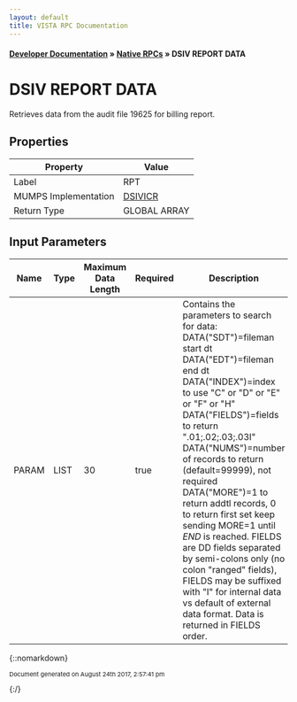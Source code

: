 ```yaml
---
layout: default
title: VISTA RPC Documentation
---
```


#### [Developer Documentation](../index) &#187; [Native RPCs](TableOfContents) &#187; DSIV REPORT DATA<br/>
# DSIV REPORT DATA

Retrieves data from the audit file 19625 for billing report.

## Properties

Property | Value
--- | ---
Label | RPT
MUMPS Implementation | [DSIVICR](http://code.osehra.org/dox/Routine_DSIVICR_source.html)
Return Type | GLOBAL ARRAY


## Input Parameters

Name | Type | Maximum Data Length | Required | Description
--- | --- | --- | --- | ---
PARAM | LIST | 30 | true | Contains the parameters to search for data:  DATA(&quot;SDT&quot;)&#x3D;fileman start dt  DATA(&quot;EDT&quot;)&#x3D;fileman end dt  DATA(&quot;INDEX&quot;)&#x3D;index to use   &quot;C&quot; or &quot;D&quot; or &quot;E&quot; or &quot;F&quot; or &quot;H&quot;  DATA(&quot;FIELDS&quot;)&#x3D;fields to return  &quot;.01;.02;.03;.03I&quot;  DATA(&quot;NUMS&quot;)&#x3D;number of records to return (default&#x3D;99999), not required  DATA(&quot;MORE&quot;)&#x3D;1 to return addtl records, 0 to return first set               keep sending MORE&#x3D;1 until $END$ is reached. FIELDS are DD fields separated by semi-colons only (no colon &quot;ranged&quot; fields), FIELDS may be suffixed with &quot;I&quot; for internal data vs default of external data format.  Data is returned in FIELDS order.



{::nomarkdown} <br/><p style="font-size: 11px">Document generated on August 24th 2017, 2:57:41 pm</p>{:/}